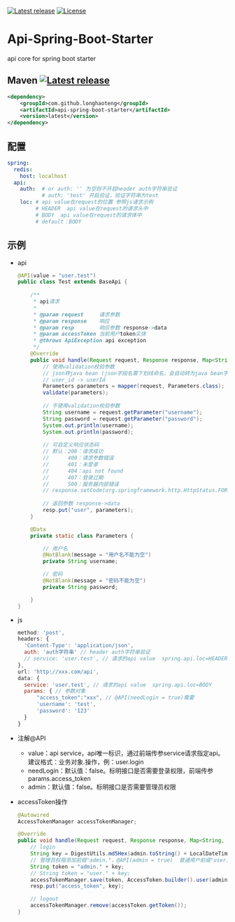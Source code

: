 [![Latest release](https://img.shields.io/github/release/longhaoteng/api-spring-boot-starter.svg)](https://github.com/longhaoteng/api-spring-boot-starter/releases/latest)
[![License](https://img.shields.io/hexpm/l/plug.svg?maxAge=2592000)](https://github.com/longhaoteng/api-spring-boot-starter/blob/master/LICENSE)

# Api-Spring-Boot-Starter

api core for spring boot starter



## Maven [![Latest release](https://img.shields.io/badge/dynamic/json.svg?color=lightgrey&label=latest&query=tag_name&url=https://api.github.com/repos/longhaoteng/api-spring-boot-starter/releases/latest)](https://github.com/longhaoteng/api-spring-boot-starter/releases/latest)

```XML
<dependency>
    <groupId>com.github.longhaoteng</groupId>
    <artifactId>api-spring-boot-starter</artifactId>
    <version>latest</version>
</dependency>
```



## 配置

```yaml
spring:
  redis:
    host: localhost
  api:
    auth:  # or auth: '' 为空则不开启header auth字符串验证
           # auth: 'test' 开启验证，验证字符串为test
    loc: # api value在request的位置 参照js请求示例
         # HEADER  api value在request的请求头中
         # BODY  api value在request的请求体中
         # default：BODY
```



## 示例

- api

  ```java
  @API(value = "user.test")
  public class Test extends BaseApi {
      
      /**
       * api请求
       *
       * @param request     请求参数
       * @param response    响应
       * @param resp        响应参数 response->data
       * @param accessToken 当前用户token实体
       * @throws ApiException api exception
       */
      @Override
      public void handle(Request request, Response response, Map<String, Object> resp, AccessToken accessToken) throws ApiException {
          // 使用validation校验参数
          // json转java bean (json字段名需下划线命名，会自动转为java bean字段的驼峰命名)
          // user_id -> userId
          Parameters parameters = mapper(request, Parameters.class);
          validate(parameters);
        
          // 不使用validation校验参数
          String username = request.getParameter("username");
          String password = request.getParameter("password");
          System.out.println(username);
          System.out.println(password);
        
          // 可自定义响应状态码
          // 默认：200：请求成功
          //      400：请求参数错误
          //      401：未登录
          //      404：api not found
          //      407：登录过期
          //      500：服务器内部错误
          // response.setCode(org.springframework.http.HttpStatus.FORBIDDEN.value());
        
          // 返回参数 response->data
          resp.put("user", parameters);
      }
  
      @Data
      private static class Parameters {
  
          // 用户名
          @NotBlank(message = "用户名不能为空")
          private String username;
  
          // 密码
          @NotBlank(message = "密码不能为空")
          private String password;
  
      }
  }
  ```

- js

  ```js
  method: 'post',
  headers: {
    'Content-Type': 'application/json',
    auth: 'auth字符串' // header auth字符串验证
    // service: 'user.test', // 请求的api value  spring.api.loc=HEADER
  },
  url: 'http://xxx.com/api',
  data: {
    service: 'user.test', // 请求的api value  spring.api.loc=BODY
    params: { // 参数对象
        "access_token":"xxx", // @API(needLogin = true)需要
        'username': 'test',
        'password': '123'
    }
  }
  ```

- 注解@API

  - value：api service，api唯一标识，通过前端传参service请求指定api。建议格式：业务对象.操作，例：user.login
  - needLogin：默认值：false。标明接口是否需要登录权限，前端传参params.access_token
  - admin：默认值：false。标明接口是否需要管理员权限

- accessToken操作

  ```java
  @Autowired
  AccessTokenManager accessTokenManager;
  
  @Override
  public void handle(Request request, Response response, Map<String, Object> resp, AccessToken accessToken) throws ApiException {
      // login
      String key = DigestUtils.md5Hex(admin.toString() + LocalDateTime.now().toString());
      // 管理员权限添加前缀"admin."，@API(admin = true)  普通用户前缀"user."，@API(admin = false)
      String token = "admin." + key;
      // String token = "user." + key;
      accessTokenManager.save(token, AccessToken.builder().user(admin).token(token).build(), 7200L);
      resp.put("access_token", key);
  
      // logout
      accessTokenManager.remove(accessToken.getToken());
  }
  ```
